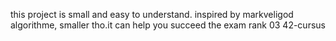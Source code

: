this project is small and easy to understand. inspired by markveligod algorithme, smaller tho.it can help you succeed the exam rank 03 42-cursus
